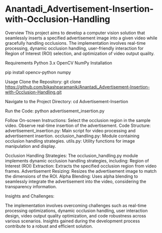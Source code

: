# Anantadi_Advertisement-Insertion-with-Occlusion-Handling
Overview
This project aims to develop a computer vision solution that seamlessly inserts a specified advertisement image into a given video while gracefully handling occlusions. The implementation involves real-time processing, dynamic occlusion handling, user-friendly interaction for Region of Interest (ROI) selection, and optimization of video output quality.

Requirements
Python 3.x
OpenCV
NumPy
Installation

pip install opencv-python numpy

Usage
Clone the Repository:
git clone https://github.com/bikashparamanik/Anantadi_Advertisement-Insertion-with-Occlusion-Handling.git

Navigate to the Project Directory:
cd Advertisement-Insertion

Run the Code:
python advertisement_insertion.py

Follow On-screen Instructions:
Select the occlusion region in the sample video.
Observe real-time insertion of the advertisement.
Code Structure:
advertisement_insertion.py: Main script for video processing and advertisement insertion.
occlusion_handling.py: Module containing occlusion handling strategies.
utils.py: Utility functions for image manipulation and display.

Occlusion Handling Strategies:
The occlusion_handling.py module implements dynamic occlusion handling strategies, including:
Region of Interest (ROI) Extraction: Extracts the specified occlusion region from video frames.
Advertisement Resizing: Resizes the advertisement image to match the dimensions of the ROI.
Alpha Blending: Uses alpha blending to seamlessly integrate the advertisement into the video, considering the transparency information.

Insights and Challenges:

The implementation involves overcoming challenges such as real-time processing optimizations, dynamic occlusion handling, user interaction design, video output quality optimization, and code robustness across various scenarios. Insights gained during the development process contribute to a robust and efficient solution.
